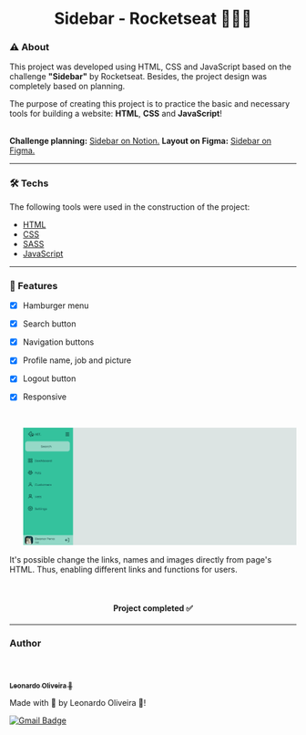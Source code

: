 <h1 align="center">Sidebar - Rocketseat 👩‍💻🚀</h1>


### ⚠ About 

<p>This project was developed using HTML, CSS and JavaScript based on the challenge <strong>"Sidebar"</strong> by Rocketseat. Besides, the project design was completely based on planning.</p>
<p>The purpose of creating this project is to practice the basic and necessary tools for building a website: <strong>HTML</strong>, <strong>CSS</strong> and <strong>JavaScript</strong>!</p>

<br>

<p style="display:inline"><strong>Challenge planning:</strong>
<a href="https://efficient-sloth-d85.notion.site/Desafio-Sidebar-f2251eb4976941eb958326ea327ffeb9">Sidebar on Notion.</a></p>

<p style="display:inline"><strong>Layout on Figma:</strong>
<a href="https://www.figma.com/file/GT43BFNL7o7TVVxJwxOSVz/DD-%2F-Sidebar-Responsiva-(Copy)?node-id=0%3A1">Sidebar on Figma.</a></P

<br>


---
### 🛠 Techs

The following tools were used in the construction of the project:

 - [HTML](https://www.w3schools.com/html/)
 - [CSS](https://www.w3schools.com/css/)
 - [SASS](https://sass-lang.com/)
 - [JavaScript](https://www.javascript.com/)

---

### 🌟 Features

- [x] Hamburger menu
- [x] Search button
- [x] Navigation buttons
- [x] Profile name, job and picture
- [x] Logout button
- [x] Responsive
  
  <br>

  ![exemple](readme-example-gif.gif)

<p>It's possible change the links, names and images directly from page's HTML. Thus, enabling different links and functions for users.</p>

<br>
<h4 align="center"> 
	 Project completed ✅
</h4>


---
### Author

<br>

<a href="https://blog.rocketseat.com.br/author/thiago/">
 <img style="border-radius: 50%;" src="https://avatars.githubusercontent.com/u/68858787?s=96&v=4" width="100px;" alt=""/>
 <br />
 <sub><b>Leonardo Oliveira 🚀</b></sub></a> 
 <a href="https://github.com/leonardo7k" title="Rocketseat"></a>

<p>Made with 💜 by Leonardo Oliveira 👋!</p>

[![Gmail Badge](https://img.shields.io/badge/-oleonardo78@gmail.com-c14438?style=flat-square&logo=Gmail&logoColor=white&link=mailto:oleonardo78@gmail.com)](mailto:oleonardo78@gmail.com)
